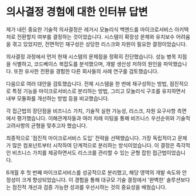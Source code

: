 # 의사결정 경험에 대한 인터뷰 답변

제가 내린 중요한 기술적 의사결정은 레거시 모놀리식 백엔드를 마이크로서비스 아키텍처로 전환할지 여부를 결정하는 것이었습니다. 시스템이 확장성 문제와 유지보수 어려움을 겪고 있었지만, 전면적인 재구성은 상당한 리스크와 자원이 필요한 결정이었습니다.

의사결정 과정에서 먼저 현재 시스템의 문제점을 정확히 진단했습니다. 성능 병목 지점을 식별하고, 코드베이스 복잡도를 분석했으며, 개발 생산성 저하의 원인을 파악했습니다. 또한 유사한 전환을 경험한 다른 회사들의 사례 연구를 검토했습니다.

다음으로 여러 대안을 검토했습니다. 전체 시스템을 한 번에 재구성하는 방법, 점진적으로 특정 기능을 마이크로서비스로 분리하는 방법, 그리고 모놀리식 구조를 유지하면서 내부 모듈화를 개선하는 방법 등을 비교했습니다.

각 접근법의 장단점을 비즈니스 가치, 기술적 실현 가능성, 리스크, 자원 요구사항 측면에서 평가했습니다. 이해관계자들과 여러 차례 미팅을 통해 비즈니스 우선순위와 기술적 고려사항의 균형을 맞추고자 했습니다.

최종적으로 '점진적 마이크로서비스 도입' 전략을 선택했습니다. 가장 독립적이고 문제가 많은 컴포넌트부터 시작하여 단계적으로 분리하는 방식이었습니다. 이 결정은 즉각적인 비즈니스 가치를 제공하면서도 리스크를 관리할 수 있는 균형 잡힌 접근법이었습니다.

6개월 후 첫 번째 마이크로서비스를 성공적으로 분리했고, 해당 영역의 개발 속도와 안정성이 크게 향상되었습니다. 이 경험을 통해 대규모 기술 결정에서 '완벽한' 솔루션보다는 점진적 개선과 검증 가능한 성과를 우선시하는 것의 중요성을 배웠습니다.